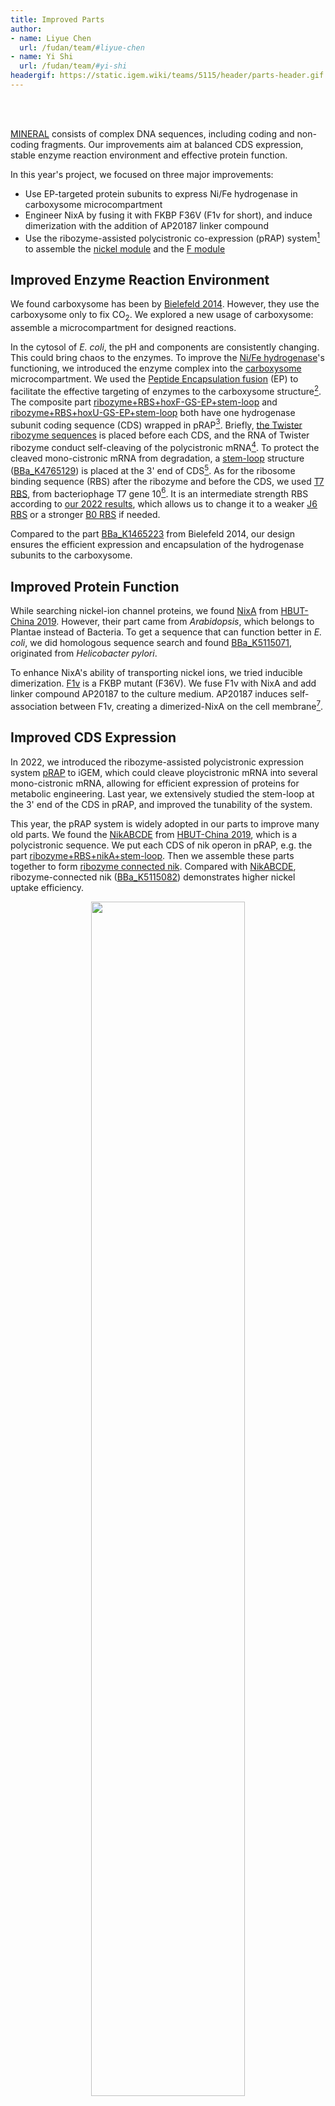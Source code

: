 ```yaml
---
title: Improved Parts
author:
- name: Liyue Chen
  url: /fudan/team/#liyue-chen
- name: Yi Shi
  url: /fudan/team/#yi-shi  
headergif: https://static.igem.wiki/teams/5115/header/parts-header.gif
---
```


<br><br>

[MINERAL](/fudan/description/) consists of complex DNA sequences, including coding and non-coding fragments. Our improvements aim at balanced CDS expression, stable enzyme reaction environment and effective protein function.

In this year's project, we focused on three major improvements:

- Use EP-targeted protein subunits to express Ni/Fe hydrogenase in carboxysome microcompartment
- Engineer NixA by fusing it with FKBP F36V (F1v for short), and induce dimerization with the addition of AP20187 linker compound
- Use the ribozyme-assisted polycistronic co-expression (pRAP) system[^22] to assemble the [nickel module](https://parts.igem.org/Part:BBa_K5115068) and the [F module](https://parts.igem.org/Part:BBa_K5115067)


## Improved Enzyme Reaction Environment

We found carboxysome has been by [Bielefeld 2014](https://2014.igem.org/Team:Bielefeld-CeBiTec). However, they use the carboxysome only to fix CO<sub>2</sub>. We explored a new usage of carboxysome: assemble a microcompartment for designed reactions.

In the cytosol of *E. coli*, the pH and components are consistently changing. This could bring chaos to the enzymes. To improve the [Ni/Fe hydrogenase](https://parts.igem.org/Part:BBa_K5115020)'s functioning, we introduced the enzyme complex into the [carboxysome](https://parts.igem.org/Part:BBa_K5115065) microcompartment. We used the [Peptide Encapsulation fusion](https://parts.igem.org/Part:BBa_K5115002) (EP) to facilitate the effective targeting of enzymes to the carboxysome structure[^1]. The composite part [ribozyme+RBS+hoxF-GS-EP+stem-loop](https://parts.igem.org/Part:BBa_K5115061) and [ribozyme+RBS+hoxU-GS-EP+stem-loop](https://parts.igem.org/Part:BBa_K5115062) both have one hydrogenase subunit coding sequence (CDS) wrapped in pRAP[^22]. Briefly, [the Twister ribozyme sequences](https://parts.igem.org/Part:BBa_K4765020 ) is placed before each CDS, and the RNA of Twister ribozyme conduct self-cleaving of the polycistronic mRNA[^23]. To protect the cleaved mono-cistronic mRNA from degradation, a [stem-loop](https://2023.igem.wiki/fudan/part-collection/#ribozyme-assisted-polycistronic-co-expression)  structure ([BBa_K4765129](https://parts.igem.org/Part:BBa_K4765129)) is placed at the 3' end of CDS[^22]. As for the ribosome binding sequence (RBS) after the ribozyme and before the CDS, we used [T7 RBS](https://parts.igem.org/Part:BBa_K4162006), from bacteriophage T7 gene 10[^25]. It is an intermediate strength RBS according to [our 2022 results](https://2022.igem.wiki/fudan/measurement#optimization), which allows us to change it to a weaker [J6 RBS](https://parts.igem.org/Part:BBa_J61100) or a stronger [B0 RBS](https://parts.igem.org/Part:BBa_B0030) if needed.

Compared to the part [BBa_K1465223](https://parts.igem.org/Part:BBa_K1465223) from Bielefeld 2014, our design ensures the efficient expression and encapsulation of the hydrogenase subunits to the carboxysome.

## Improved Protein Function

While searching nickel-ion channel proteins, we found [NixA](https://parts.igem.org/Part:BBa_K3126006) from [HBUT-China 2019](https://2019.igem.org/Team:HBUT-China). However, their part came from *Arabidopsis*, which belongs to Plantae instead of Bacteria. To get a sequence that can function better in *E. coli*, we did homologous sequence search and found [BBa_K5115071](https://parts.igem.org/Part:BBa_K5115071), originated from *Helicobacter pylori*.

To enhance NixA's ability of transporting nickel ions, we tried inducible dimerization. [F1v](https://parts.igem.org/Part:BBa_K5115085) is a FKBP mutant (F36V). We fuse F1v with NixA and add linker compound AP20187 to the culture medium. AP20187 induces self-association between F1v, creating a dimerized-NixA on the cell membrane[^2].

## Improved CDS Expression

In 2022, we introduced the ribozyme-assisted polycistronic expression system [pRAP](https://2022.igem.wiki/fudan/parts) to iGEM, which could cleave ploycistronic mRNA into several mono-cistronic mRNA, allowing for efficient expression of proteins for metabolic engineering. Last year, we extensively studied the stem-loop at the 3' end of the CDS in pRAP, and improved the tunability of the system.

This year, the pRAP system is widely adopted in our parts to improve many old parts. We found the [NikABCDE](https://parts.igem.org/Part:BBa_K2652006) from [HBUT-China 2019](https://2019.igem.org/Team:HBUT-China), which is a polycistronic sequence. We put each CDS of nik operon in pRAP, e.g. the part [ribozyme+RBS+nikA+stem-loop](https://parts.igem.org/Part:BBa_K5115077). Then we assemble these parts together to form [ribozyme connected nik](https://parts.igem.org/Part:BBa_K5115082). Compared with [NikABCDE](https://parts.igem.org/Part:BBa_K2652006), ribozyme-connected nik ([BBa_K5115082](https://parts.igem.org/Part:BBa_K5115082)) demonstrates higher nickel uptake efficiency.

<div style="text-align: center;" id="fig1">
    <img src="https://static.igem.wiki/teams/5115/ni-results/30-mg-l-single-plasmid.png" style='width:70%'>
    <div>
      <span style="color: gray">Figure 1: Comparison of Ni²⁺ Uptake Efficiency by Different <em>E. coli</em>, in 30 mg/L Ni²⁺<br>
            <small>The graph shows the percentage of Ni²⁺ absorbed by <em>E. coli</em> expressing different constructs after 5 hours of growth in a medium containing 30 mg/L Ni²⁺ (<em>E. coli</em> strain: BL21 DE3, induced with 1 mM IPTG). Ni²⁺ uptake was calculated based on the difference between initial and final concentrations in the supernatant, divided by 30 mg/L. The optical density (OD₆₀₀) of the initial bacterial suspension was adjusted to 0.5. Culture for 5 hours, at 37°C with a rotating speed at 220 rpm. Three biological replicates were performed for each condition, and error bars represent the standard errors of the means (SEM) of these replicates.</small>
      </span>
        <br><br>
    </div>
</div>

The pRAP[^22] system can ensure a high efficient and balanced expression. This year, most CDS were first wrapped by pRAP, then assembled into designed configurations. Using step-wise assembly, we made [MINERAL](/fudan/description/) [nickel module](https://parts.igem.org/Part:BBa_K5115068) and [F module](https://parts.igem.org/Part:BBa_K5115067).

## Other Improvements

In addition, we did the following:

- Mutate RcnR ([BBa_K1758350](https://parts.igem.org/Part:BBa_K1758350)) to RcnR^C35L^ ([BBa_K5115000](https://parts.igem.org/Part:BBa_K5115000))
- Mutate FKBP ([BBa_K2601008](https://parts.igem.org/Part:BBa_K2601008)) to F1v (FKBP with F36V mutation, [BBa_K5115085](https://parts.igem.org/Part:BBa_BBa_K5115085))

## Improved Parts

| Original Part     | Original Description     | Improved Part   | Description     |
| ------ | ------------- | ------------------ | --------------- |
| [BBa K4275026](https://parts.igem.org/Part:BBa_K4275026) | Nickel ion channel protein gene | [BBa_K5115077](https://parts.igem.org/Part:BBa_K5115077) | ribozyme+RBS+nikA+stem-loop |
|   |   | [BBa_K5115078](https://parts.igem.org/Part:BBa_K5115078) | ribozyme+RBS+nikB+stem-loop |
|   |   | [BBa_K5115079](https://parts.igem.org/Part:BBa_K5115079) | ribozyme+RBS+nikC+stem-loop |
|   |   | [BBa_K5115080](https://parts.igem.org/Part:BBa_K5115080) | ribozyme+RBS+nikD+stem-loop |
|   |   | [BBa_K5115081](https://parts.igem.org/Part:BBa_K5115081) | ribozyme+RBS+nikE+stem-loop |
|   |   | [BBa_K5115082](https://parts.igem.org/Part:BBa_K5115082) | ribozyme connected nik |
| [BBa_K1758350](https://parts.igem.org/Part:BBa_K1758350) | Nickel repressor | [BBa_K5115000](https://parts.igem.org/Part:BBa_K5115000) | RcnR C35L                        |
| [BBa_K2601008](https://parts.igem.org/Part:BBa_K2601008) | FKBP-yEGFP       | [BBa_K5115085](https://parts.igem.org/Part:BBa_K5115085) | F1v = FKBP F36V                             |
| [BBa K3126006]((https://parts.igem.org/Part:BBa_K3126006)) | nixA             | [BBa_K5115071](https://parts.igem.org/Part:BBa_K5115071) | NixA                              |
|  |   | [BBa_K5115086](https://parts.igem.org/Part:BBa_K5115086) | NixA-F1v |
|  |   | [BBa_K5115087](https://parts.igem.org/Part:BBa_K5115087) | F1v-NixA                           |


## References

[^1]: Li, T., Jiang, Q., Huang, J., Aitchison, C. M., Huang, F., Yang, M., Dykes, G. F., He, H.-L., Wang, Q., Sprick, R. S., Cooper, A. I., & Liu, L.-N. (2020). Reprogramming bacterial protein organelles as a nanoreactor for hydrogen production. *Nature Communications*, *11*(1), 5448. [https://doi.org/10.1038/s41467-020-19280-0](https://doi.org/10.1038/s41467-020-19280-0)
[^2]: Clackson, T., Yang, W., Rozamus, L. W., Hatada, M., Amara, J. F., Rollins, C. T., Stevenson, L. F., Magari, S. R., Wood, S. A., Courage, N. L., Lu, X., Cerasoli, F., Gilman, M., & Holt, D. A. (1998). Redesigning an FKBP–ligand interface to generate chemical dimerizers with novel specificity. *Proceedings of the National Academy of Sciences of the United States of America*, *95*(18), 10437–10442. [https://pubmed.gov/9724721/](https://pubmed.ncbi.nlm.nih.gov/9724721/)
[^22]: Liu, Y., Wu, Z., Wu, D., Gao, N., & Lin, J. (2023). Reconstitution of Multi-Protein Complexes through Ribozyme-Assisted Polycistronic Co-Expression. *ACS Synthetic Biology*, *12*(1), 136–143.[https://doi.org/10.1021/acssynbio.2c00416](https://doi.org/10.1021/acssynbio.2c00416)
[^23]: Eiler, D., Wang, J., & Steitz, T. A. (2014). Structural basis for the fast self-cleavage reaction catalyzed by the twister ribozyme. *Proceedings of the National Academy of Sciences*, *111*(36), 13028–13033. [https://doi.org/10.1073/pnas.1414571111](https://doi.org/10.1073/pnas.1414571111)
[^25]: Olins, P. O., Devine, C. S., Rangwala, S. H., Kavka, K. S. (1988) The T7 phage gene 10 leader RNA, a ribosome-binding site that dramatically enhances the expression of foreign genes in *Escherichia coli*. *Gene*, *73*(1), 227-35. [https://doi.org/10.1016/0378-1119(88)90329-0](https://doi.org/10.1016/0378-1119(88)90329-0)
